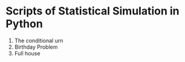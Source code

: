 # Scripts of Statistical Simulation in Python

1. The conditional urn
2. Birthday Problem
3. Full house


